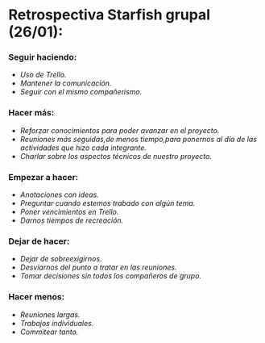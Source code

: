 # Retrospectiva Starfish grupal (26/01):

### Seguir haciendo:
- *Uso de Trello.*
- *Mantener la comunicación.*
- *Seguir con el mismo compañerismo.*

### Hacer más:
- *Reforzar conocimientos para poder avanzar en el proyecto.*
- *Reuniones más seguidas,de menos tiempo,para ponernos al día de las actividades que hizo cada integrante.*
- *Charlar sobre los aspectos técnicos de nuestro proyecto.*

### Empezar a hacer:
- *Anotaciones con ideas.*
- *Preguntar cuando estemos trabado con algún tema.*
- *Poner vencimientos en Trello.*
- *Darnos tiempos de recreación.*

### Dejar de hacer:
- *Dejar de sobreexigirnos.*
- *Desviarnos del punto a tratar en las reuniones.*
- *Tomar decisiones sin todos los compañeros de grupo.*

### Hacer menos:
- *Reuniones largas.*
- *Trabajos individuales.*
- *Commitear tanto.*
